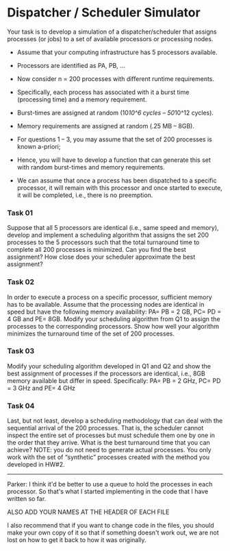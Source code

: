 # Dispatcher / Scheduler Simulator

Your task is to develop a simulation of a dispatcher/scheduler that assigns processes (or jobs) to a set of available processors or
processing nodes.

- Assume that your computing infrastructure has 5 processors available. 
- Processors are identified as PA, PB, … 
- Now consider n = 200 processes with different runtime requirements. 
- Specifically, each process has associated with it a burst time (processing time) and a memory requirement. 
- Burst-times are assigned at random (10*10^6 cycles – 50*10^12 cycles). 
- Memory requirements are assigned at random (.25 MB – 8GB). 
- For questions 1 – 3, you may assume that the set of 200 processes is known a-priori; 
- Hence, you will have to develop a function that can generate this set with random burst-times and memory requirements.

- We can assume that once a process has been dispatched to a specific processor, it will remain with this processor
and once started to execute, it will be completed, i.e., there is no preemption.

### Task 01 
Suppose that all 5 processors are identical (i.e., same speed and memory), develop and implement a
scheduling algorithm that assigns the set 200 processes to the 5 processors such that the total turnaround
time to complete all 200 processes is minimized. Can you find the best assignment? How close does your
scheduler approximate the best assignment?

### Task 02
In order to execute a process on a specific processor, sufficient memory has to be available. Assume that
the processing nodes are identical in speed but have the following memory availability: PA= PB = 2 GB,
PC= PD = 4 GB and PE= 8GB. Modify your scheduling algorithm from Q1 to assign the processes to the
corresponding processors. Show how well your algorithm minimizes the turnaround time of the set of 200
processes.

### Task 03 
Modify your scheduling algorithm developed in Q1 and Q2 and show the best assignment of processes if
the processors are identical, i.e., 8GB memory available but differ in speed. Specifically: PA= PB = 2 GHz,
PC= PD = 3 GHz and PE= 4 GHz

### Task 04 
Last, but not least, develop a scheduling methodology that can deal with the sequential arrival of the 200
processes. That is, the scheduler cannot inspect the entire set of processes but must schedule them one by
one in the order that they arrive. What is the best turnaround time that you can achieve?
NOTE: you do not need to generate actual processes. You only work with the set of “synthetic” processes
created with the method you developed in HW#2.

**********************************************************************************************************************************

Parker: 
I think it'd be better to use a queue to hold the processes in each processor. 
So that's what I started implementing in the code that I have written so far.

ALSO ADD YOUR NAMES AT THE HEADER OF EACH FILE
  
I also recommend that if you want to change code in the files, you should make your own copy of it so that if something doesn't work out, we are not lost on how to get it back to how it was originally.
